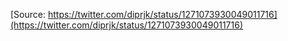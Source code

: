 [Source: https://twitter.com/diprjk/status/1271073930049011716](https://twitter.com/diprjk/status/1271073930049011716)